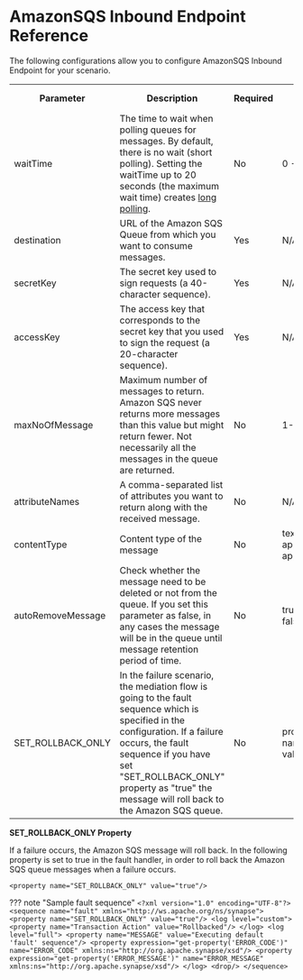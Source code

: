# AmazonSQS Inbound Endpoint Reference

The following configurations allow you to configure AmazonSQS Inbound Endpoint for your scenario. 

<table>
  <tr>
    <th>Parameter</th>
    <th>Description</th>
    <th>Required</th>
    <th>Possible Values</th>
    <th>Default Value</th>
  </tr>
  <tr>
    <td>waitTime</td>
    <td>The time to wait when polling queues for messages. By default, there is no wait (short polling). Setting the waitTime up to 20 seconds (the maximum wait time) creates <a href="https://docs.aws.amazon.com/AWSSimpleQueueService/latest/SQSDeveloperGuide/sqs-short-and-long-polling.html#sqs-long-polling">long polling</a>.</td>
    <td>No</td>
    <td>0 - 20</td>
    <td>0</td>
  </tr>
  <tr>
    <td>destination</td>
    <td>URL of the Amazon SQS Queue from which you want to consume messages.</td>
    <td>Yes</td>
    <td>N/A	</td>
    <td>N/A</td>
  </tr>
  <tr>
    <td>secretKey</td>
    <td>The secret key used to sign requests (a 40-character sequence).</td>
    <td>Yes</td>
    <td>N/A</td>
    <td>N/A</td>
  </tr>
  <tr>
    <td>accessKey</td>
    <td>The access key that corresponds to the secret key that you used to sign the request (a 20-character sequence).</td>
    <td>Yes</td>
    <td>N/A</td>
    <td>N/A</td>
  </tr>
  <tr>
    <td>maxNoOfMessage</td>
    <td>Maximum number of messages to return. Amazon SQS never returns more messages than this value but might return fewer. Not necessarily all the messages in the queue are returned.</td>
    <td>No</td>
    <td>1-10</td>
    <td>1</td>
  </tr>
  <tr>
    <td>attributeNames</td>
    <td>A comma-separated list of attributes you want to return along with the received message.</td>
    <td>No</td>
    <td>N/A</td>
    <td>N/A</td>
  </tr> 
  <tr>
    <td>contentType</td>
    <td>Content type of the message</a></td>
    <td>No</td>
    <td>text/plain<br>
                        application/json<br>
                        application/xml</td>
    <td>text/plain</td>
  </tr>
  <tr>
    <td>autoRemoveMessage</td>
    <td>Check whether the message need to be deleted or not from the queue. If you set this parameter as false, in any cases the message will be in the queue until message retention period of time.</td>
    <td>No</td>
    <td>true<br>
                        false</td>
    <td>true</td>
  </tr> 
  <tr>
    <td>SET_ROLLBACK_ONLY</td>
    <td> In the failure scenario, the mediation flow is going to the fault sequence which is specified in the configuration. If a failure occurs, the fault sequence if you have set "SET_ROLLBACK_ONLY" property as "true" the message will roll back to the Amazon SQS queue.<br>
    <td>No</td>
    <td>property name="SET_ROLLBACK_ONLY" value="true"</td>
    <td>-</td>
  </tr>   
</table>

    
**SET_ROLLBACK_ONLY Property**
 
If a failure occurs, the Amazon SQS message will roll back. In the following property is set to true in the fault handler, in order to roll back the Amazon SQS queue messages when a failure occurs.
 
```
<property name="SET_ROLLBACK_ONLY" value="true"/>
```
    
??? note "Sample fault sequence"
    ```
    <?xml version="1.0" encoding="UTF-8"?>
    <sequence name="fault" xmlns="http://ws.apache.org/ns/synapse">
        <property name="SET_ROLLBACK_ONLY" value="true"/>
        <log level="custom">
            <property name="Transaction Action" value="Rollbacked"/>
        </log>
        <log level="full">
            <property name="MESSAGE" value="Executing default 'fault' sequence"/>
            <property expression="get-property('ERROR_CODE')"
                name="ERROR_CODE" xmlns:ns="http://org.apache.synapse/xsd"/>
            <property expression="get-property('ERROR_MESSAGE')"
                name="ERROR_MESSAGE" xmlns:ns="http://org.apache.synapse/xsd"/>
        </log>
        <drop/>
    </sequence>
    ```